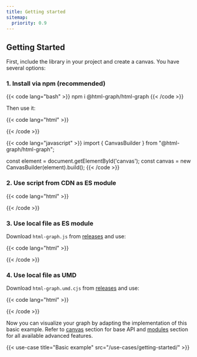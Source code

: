 ```yaml
---
title: Getting started
sitemap:
  priority: 0.9
---
```


## Getting Started

First, include the library in your project and create a canvas. You have several options:

### 1. Install via npm (recommended)

{{< code lang="bash" >}}
npm i @html-graph/html-graph
{{< /code >}}

Then use it:

{{< code lang="html" >}}
<div id="canvas"></div>
{{< /code >}}

{{< code lang="javascript" >}}
import { CanvasBuilder } from "@html-graph/html-graph";

const element = document.getElementById('canvas');
const canvas = new CanvasBuilder(element).build();
{{< /code >}}

### 2. Use script from CDN as ES module

{{< code lang="html" >}}
<div id="canvas"></div>
<script type="module">
  import { CanvasBuilder } from "https://unpkg.com/@html-graph/html-graph@3.7.0";

  const element = document.getElementById('canvas');
  const canvas = new CanvasBuilder(element).build();
</script>
{{< /code >}}

### 3. Use local file as ES module

Download `html-graph.js` from <a target="_blank" href="https://github.com/html-graph/html-graph/releases">releases</a> and use:

{{< code lang="html" >}}
<div id="canvas"></div>
<script type="module">
  import { CanvasBuilder } from "/html-graph.js";

  const element = document.getElementById('canvas');
  const canvas = new CanvasBuilder(element).build();
</script>
{{< /code >}}

### 4. Use local file as UMD

Download `html-graph.umd.cjs` from <a target="_blank" href="https://github.com/html-graph/html-graph/releases">releases</a> and use:

{{< code lang="html" >}}
<div id="canvas"></div>
<script src="/html-graph.umd.cjs"></script>
<script>
  const element = document.getElementById('canvas');
  const canvas = new HtmlGraph.CanvasBuilder(element).build();
</script>
{{< /code >}}

Now you can visualize your graph by adapting the implementation of this basic example.
Refer to [canvas](/canvas) section for base API and [modules](/modules) section for all available advanced features.

{{< use-case title="Basic example" src="/use-cases/getting-started/" >}}
